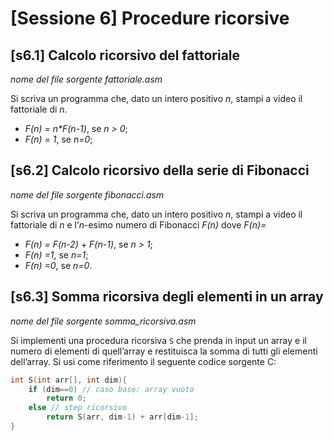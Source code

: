 # [Sessione 6] Procedure ricorsive

## [s6.1] Calcolo ricorsivo del fattoriale
*nome del file sorgente fattoriale.asm*

Si scriva un programma che, dato un intero positivo *n*, stampi a video il fattoriale di *n*.
- *F(n) = n\*F(n-1)*, se *n > 0*;
- *F(n) = 1*, se *n=0*;

## [s6.2] Calcolo ricorsivo della serie di Fibonacci
*nome del file sorgente fibonacci.asm*

Si scriva un programma che, dato un intero positivo *n*, stampi a video il fattoriale di *n* e l’*n*-esimo numero di Fibonacci *F(n)* dove *F(n)=*

- *F(n) = F(n-2)* + *F(n-1)*, se *n > 1*;
- *F(n) =1*, se *n=1*;
- *F(n) =0*, se *n=0*.

## [s6.3] Somma ricorsiva degli elementi in un array
*nome del file sorgente somma_ricorsiva.asm*

Si implementi una procedura ricorsiva `S` che prenda in input un array e il numero di elementi di quell’array e restituisca la somma di tutti gli elementi dell’array. 
Si usi come riferimento il seguente codice sorgente C:

```c
int S(int arr[], int dim){
	if (dim==0) // caso base: array vuoto
		return 0;
	else // step ricorsivo
		return S(arr, dim-1) + arr[dim-1];
}
```